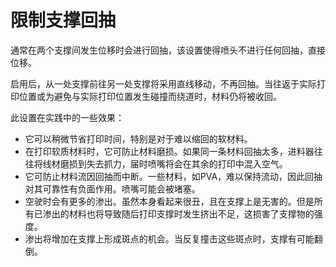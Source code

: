 限制支撑回抽
====
通常在两个支撑间发生位移时会进行回抽，该设置使得喷头不进行任何回抽，直接位移。

启用后，从一处支撑前往另一处支撑将采用直线移动，不再回抽。当往返于实际打印位置或为避免与实际打印位置发生碰撞而绕道时，材料仍将被收回。

此设置在实践中的一些效果：
* 它可以稍微节省打印时间，特别是对于难以缩回的软材料。
* 在打印软质材料时，它可防止材料磨损。如果同一条材料回抽太多，进料器往往将线材磨损到失去抓力，届时喷嘴将会在其余的打印中混入空气。
* 它可防止材料流因回抽而中断。一些材料，如PVA，难以保持流动，因此回抽对其可靠性有负面作用。喷嘴可能会被堵塞。
* 空驶时会有更多的渗出。虽然本身看起来很丑，且在支撑上是无害的。但是所有已渗出的材料也将导致随后打印支撑时发生挤出不足，这损害了支撑物的强度。
* 渗出将增加在支撑上形成斑点的机会。当反复撞击这些斑点时，支撑有可能翻倒。
